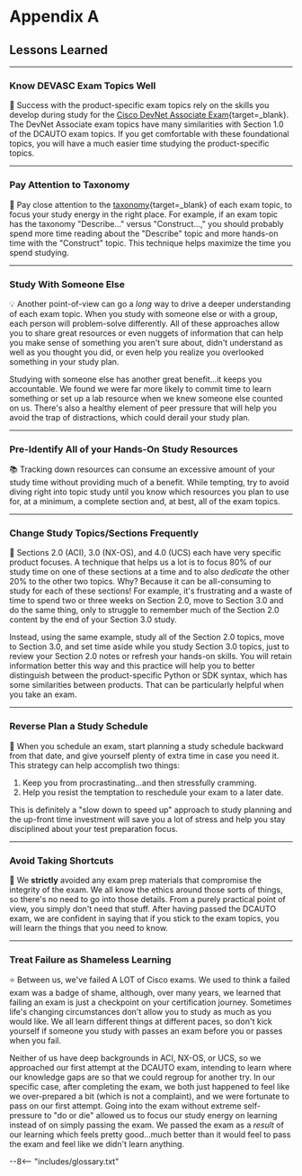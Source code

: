 # Appendix A

## Lessons Learned

---

### Know DEVASC Exam Topics Well

:notebook_with_decorative_cover: Success with the product-specific exam topics rely on the skills you develop during study for the [Cisco DevNet Associate Exam](https://learningnetwork.cisco.com/s/devnet-associate-exam-topics "Cisco DevNet Associate Exam Topics"){target=_blank}.  The DevNet Associate exam topics have many similarities with Section 1.0 of the DCAUTO exam topics.  If you get comfortable with these foundational topics, you will have a much easier time studying the product-specific topics.

---

### Pay Attention to Taxonomy

:pencil: Pay close attention to the [taxonomy](https://www.bloomstaxonomy.net "Bloom's Taxonomy"){target=_blank} of each exam topic, to focus your study energy in the right place.  For example, if an exam topic has the taxonomy "Describe..." versus "Construct...," you should probably spend more time reading about the "Describe" topic and more hands-on time with the "Construct" topic.  This technique helps maximize the time you spend studying.

---

### Study With Someone Else

:bulb: Another point-of-view can go a _long_ way to drive a deeper understanding of each exam topic.  When you study with someone else or with a group, each person will problem-solve differently.  All of these approaches allow you to share great resources or even nuggets of information that can help you make sense of something you aren't sure about, didn't understand as well as you thought you did, or even help you realize you overlooked something in your study plan.

Studying with someone else has another great benefit...it keeps you accountable.  We found we were far more likely to commit time to learn something or set up a lab resource when we knew someone else counted on us.  There's also a healthy element of peer pressure that will help you avoid the trap of distractions, which could derail your study plan.

---

### Pre-Identify All of your Hands-On Study Resources

:books: Tracking down resources can consume an excessive amount of your study time without providing much of a benefit.  While tempting, try to avoid diving right into topic study until you know which resources you plan to use for, at a minimum, a complete section and, at best, all of the exam topics.

---

### Change Study Topics/Sections Frequently

:notebook: Sections 2.0 (ACI), 3.0 (NX-OS), and 4.0 (UCS) each have very specific product focuses.  A technique that helps us a lot is to focus 80% of our study time on one of these sections at a time and to also _dedicate_ the other 20% to the other two topics.  Why?  Because it can be all-consuming to study for each of these sections! For example, it's frustrating and a waste of time to spend two or three weeks on Section 2.0, move to Section 3.0 and do the same thing, only to struggle to remember much of the Section 2.0 content by the end of your Section 3.0 study.

Instead, using the same example, study all of the Section 2.0 topics, move to Section 3.0, and set time aside while you study Section 3.0 topics, just to review your Section 2.0 notes or refresh your hands-on skills.  You will retain information better this way and this practice will help you to better distinguish between the product-specific Python or SDK syntax, which has some similarities between products.  That can be particularly helpful when you take an exam.

---

### Reverse Plan a Study Schedule

:calendar: When you schedule an exam, start planning a study schedule backward from that date, and give yourself plenty of extra time in case you need it.  This strategy can help accomplish two things:

  1. Keep you from procrastinating...and then stressfully cramming.
  2. Help you resist the temptation to reschedule your exam to a later date.

This is definitely a "slow down to speed up" approach to study planning and the up-front time investment will save you a lot of stress and help you stay disciplined about your test preparation focus.

---

### Avoid Taking Shortcuts

:no_entry_sign: We **strictly** avoided any exam prep materials that compromise the integrity of the exam.  We all know the ethics around those sorts of things, so there's no need to go into those details.  From a purely practical point of view, you simply don't need that stuff.  After having passed the DCAUTO exam, we are confident in saying that if you stick to the exam topics, you will learn the things that you need to know.

---

### Treat Failure as Shameless Learning

:star: Between us, we've failed A LOT of Cisco exams.  We used to think a failed exam was a badge of shame, although, over many years, we learned that failing an exam is just a checkpoint on your certification journey.  Sometimes life's changing circumstances don't allow you to study as much as you would like.  We all learn different things at different paces, so don't kick yourself if someone you study with passes an exam before you or passes when you fail.

Neither of us have deep backgrounds in ACI, NX-OS, or UCS, so we approached our first attempt at the DCAUTO exam, intending to learn where our knowledge gaps are so that we could regroup for another try.  In our specific case, after completing the exam, we both just happened to feel like we over-prepared a bit (which is not a complaint), and we were fortunate to pass on our first attempt.  Going into the exam without extreme self-pressure to "do or die" allowed us to focus our study energy on learning instead of on simply passing the exam.  We passed the exam as a _result_ of our learning which feels pretty good...much better than it would feel to pass the exam and feel like we didn't learn anything.

--8<-- "includes/glossary.txt"
